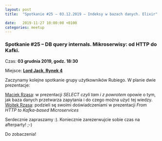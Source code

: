 ```yaml
---
layout: post
title:  "Spotkanie #25 – 03.12.2019 – Indeksy w bazach danych. Elixir"

date:   2019-11-27 10:00:00 +0100
categories: meetup
---
```


### Spotkanie #25 – DB query internals. Mikroserwisy: od HTTP do Kafki.

Czas: **03 grudnia 2019, godz. 18:30**

Miejsce: **[Lord Jack, Rynek 4](https://goo.gl/maps/zrtPaZJ5W8E2)**

Zaczynamy kolejne spotkanie grupy użytkowników Rubiego. W planie dwie prezentacje:

[Maciek Rząsa](https://twitter.com/mjrzasa): w prezentacji  _SELECT czyli tam i z powrotem_ opowie o tym, jak baza danych przetwarza zapytania i do czego można użyć tej wiedzy. 
[Wojtek Rząsa](https://twitter.com/wrzasa): podzieli sę swoimi doświadczeniami w prezentacji  _From HTTP to Kafka-based Microservices_ 

Serdecznie zapraszamy :). Koniecznie zarezerwujcie sobie czas na afterparty! ;-)

Do zobaczenia!
